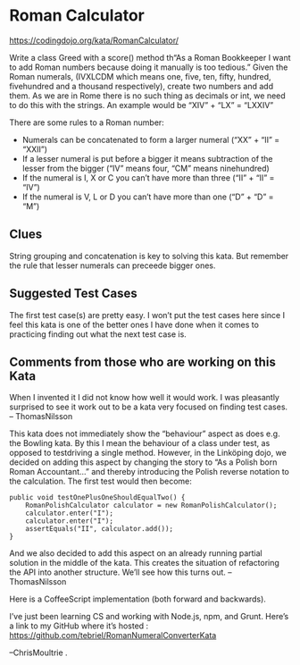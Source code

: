 # Roman Calculator

https://codingdojo.org/kata/RomanCalculator/

Write a class Greed with a score() method th“As a Roman Bookkeeper I want to add Roman numbers because doing it manually is too tedious.” Given the Roman numerals, (IVXLCDM which means one, five, ten, fifty, hundred, fivehundred and a thousand respectively), create two numbers and add them. As we are in Rome there is no such thing as decimals or int, we need to do this with the strings. An example would be “XIV” + “LX” = “LXXIV”

There are some rules to a Roman number:

 - Numerals can be concatenated to form a larger numeral (“XX” + “II” = “XXII”)
 - If a lesser numeral is put before a bigger it means subtraction of the lesser from the bigger (“IV” means four, “CM” means ninehundred)
 - If the numeral is I, X or C you can’t have more than three (“II” + “II” = “IV”)
 - If the numeral is V, L or D you can’t have more than one (“D” + “D” = “M”)
## Clues

String grouping and concatenation is key to solving this kata. But remember the rule that lesser numerals can preceede bigger ones.

## Suggested Test Cases

The first test case(s) are pretty easy. I won’t put the test cases here since I feel this kata is one of the better ones I have done when it comes to practicing finding out what the next test case is.

## Comments from those who are working on this Kata

When I invented it I did not know how well it would work. I was pleasantly surprised to see it work out to be a kata very focused on finding test cases. – ThomasNilsson

This kata does not immediately show the “behaviour” aspect as does e.g. the Bowling kata. By this I mean the behaviour of a class under test, as opposed to testdriving a single method. However, in the Linköping dojo, we decided on adding this aspect by changing the story to “As a Polish born Roman Accountant…” and thereby introducing the Polish reverse notation to the calculation. The first test would then become:

``` 
public void testOnePlusOneShouldEqualTwo() {
    RomanPolishCalculator calculator = new RomanPolishCalculator();
    calculator.enter("I");
    calculator.enter("I");
    assertEquals("II", calculator.add());
}
```
And we also decided to add this aspect on an already running partial solution in the middle of the kata. This creates the situation of refactoring the API into another structure. We’ll see how this turns out. – ThomasNilsson

Here is a CoffeeScript implementation (both forward and backwards).

I’ve just been learning CS and working with Node.js, npm, and Grunt. Here’s a link to my GitHub where it’s hosted : https://github.com/tebriel/RomanNumeralConverterKata

–ChrisMoultrie .

